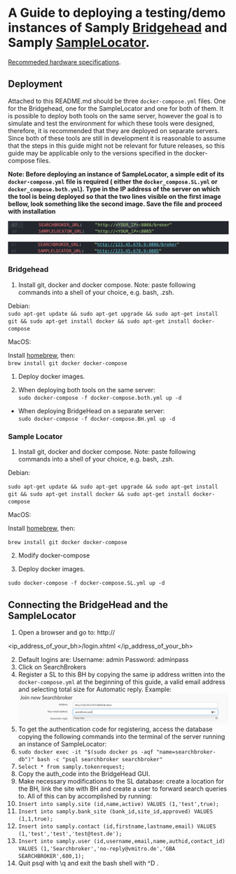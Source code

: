 # A Guide to deploying a testing/demo instances of Samply [Bridgehead](https://github.com/samply/bridgehead-deployment) and Samply [SampleLocator](https://github.com/samply/sample-locator).

[Recommeded hardware specifications](https://samply.github.io/bbmri-fhir-ig/howtoJoin.html#general-requirements).

## Deployment

Attached to this README.md should be three `docker-compose.yml` files. One for the Bridgehead, one for the SampleLocator and one for both of them. It is possible to deploy both tools on the same server, however the goal is to simulate and test the environment for which these tools were designed, therefore, it is recommended that they are deployed on separate servers. Since both of these tools are still in development it is reasonable to assume that the steps in this guide might not be relevant for future releases, so this guide may be applicable only to the versions specified in the docker-compose files.

**Note: Before deploying an instance of SampleLocator, a simple edit of its `docker-compose.yml` file is required ( either the `docker_compose.SL.yml` or `docker_compose.both.yml`). Type in the IP address of the server on which the tool is being deployed so that the two lines visible on the first image bellow, look something like the second image. Save the file and proceed with installation**

![both.docker-compose.yml](images/2021/04/both-docker-compose-yml.png)

![Example](images/2021/04/example.png)

### Bridgehead

1. Install git, docker and docker compose. Note: paste following commands into a shell of your choice, e.g. bash, .zsh.

  Debian:<br>
  `sudo apt-get update && sudo apt-get upgrade && sudo apt-get install git && sudo apt-get install docker && sudo apt-get install docker-compose`

  MacOS:

  Install [homebrew](https://brew.sh), then:<br>
  `brew install git docker docker-compose`

  1. Deploy docker images.

  2. When deploying both tools on the same server:<br>
    `sudo docker-compose -f docker-compose.both.yml up -d`

- When deploying BridgeHead on a separate server:<br>
  `sudo docker-compose -f docker-compose.BH.yml up -d`

### Sample Locator

1. Install git, docker and docker compose. Note: paste following commands into a shell of your choice, e.g. bash, .zsh.

  Debian:

  `sudo apt-get update && sudo apt-get upgrade && sudo apt-get install git && sudo apt-get install docker && sudo apt-get install docker-compose`

  MacOS:

  Install [homebrew](https://brew.sh), then:

  `brew install git docker docker-compose`

2. Modify docker-compose

3. Deploy docker images.

`sudo docker-compose -f docker-compose.SL.yml up -d`

## Connecting the BridgeHead and the SampleLocator

1. Open a browser and go to: http://

  <ip_address_of_your_bh>/login.xhtml </ip_address_of_your_bh>

2. Default logins are: Username: admin Password: adminpass
3. Click on SearchBrokers
4. Register a SL to this BH by copying the same ip address written into the `docker-compose.yml` at the beginning of this guide, a valid email address and selecting total size for Automatic reply. Example: ![Register](images/2021/04/register.png)
5. To get the authentication code for registering, access the database copying the following commands into the terminal of the server running an instance of SampleLocator:
6. `sudo docker exec -it "$(sudo docker ps -aqf "name=searchbroker-db")" bash -c "psql searchbroker searchbroker"`
7. `Select * from samply.tokenrequest;`
8. Copy the auth_code into the BridgeHead GUI.
9. Make necessary modifications to the SL database: create a location for the BH, link the site with BH and create a user to forward search queries to. All of this can by accomplished by running:
10. `Insert into samply.site (id,name,active) VALUES (1,'test',true);`
11. `Insert into samply.bank_site (bank_id,site_id,approved) VALUES (1,1,true);`
12. `Insert into samply.contact (id,firstname,lastname,email) VALUES (1,'test','test','test@test.de');`
13. `Insert into samply.user (id,username,email,name,authid,contact_id) VALUES (1,'Searchbroker','no-reply@vmitro.de','GBA SEARCHBROKER',600,1);`
14. Quit psql with \q and exit the bash shell with ^D .
